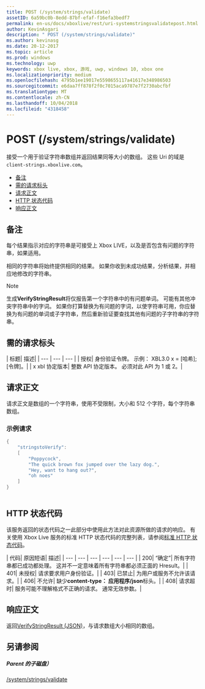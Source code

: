 ```yaml
---
title: POST (/system/strings/validate)
assetID: 6a59bc0b-8edd-87bf-efaf-f16efa3bedf7
permalink: en-us/docs/xboxlive/rest/uri-systemstringsvalidatepost.html
author: KevinAsgari
description: " POST (/system/strings/validate)"
ms.author: kevinasg
ms.date: 20-12-2017
ms.topic: article
ms.prod: windows
ms.technology: uwp
keywords: xbox live, xbox, 游戏, uwp, windows 10, xbox one
ms.localizationpriority: medium
ms.openlocfilehash: 4795b1ee19017e5598655117a41617e348986503
ms.sourcegitcommit: e6daa7ff878f2f0c7015aca9787e7f2730abcfbf
ms.translationtype: MT
ms.contentlocale: zh-CN
ms.lasthandoff: 10/04/2018
ms.locfileid: "4318458"
---
```

# <a name="post-systemstringsvalidate"></a>POST (/system/strings/validate)
接受一个用于验证字符串数组并返回结果同等大小的数组。 这些 Uri 的域是`client-strings.xboxlive.com`。
 
  * [备注](#ID4EV)
  * [需的请求标头](#ID4EIB)
  * [请求正文](#ID4ELC)
  * [HTTP 状态代码](#ID4E4C)
  * [响应正文](#ID4ETF)
 
<a id="ID4EV"></a>

 
## <a name="remarks"></a>备注
 
每个结果指示对应的字符串是可接受上 Xbox LIVE，以及是否包含有问题的字符串，如果适用。
 
相同的字符串将始终提供相同的结果。 如果你收到未成功结果，分析结果，并相应地修改的字符串。
 
 

> [!NOTE] 
> 生成<b>VerifyStringResult</b>将仅报告第一个字符串中的有问题单词。 可能有其他冲突字符串中的字词。 如果你打算替换为有问题的字词，以使字符串可用，你应替换为有问题的单词或子字符串，然后重新验证要查找其他有问题的子字符串的字符串。  

 
  
<a id="ID4EIB"></a>

 
## <a name="required-request-headers"></a>需的请求标头
 
| 标题| 描述| 
| --- | --- | --- | 
| 授权| 身份验证令牌。 示例： XBL3.0 x = [哈希];[令牌]。| 
| x xbl 协定版本| 整数 API 协定版本。 必须对此 API 为 1 或 2。| 
  
<a id="ID4ELC"></a>

 
## <a name="request-body"></a>请求正文
 
请求正文是数组的一个字符串，使用不受限制，大小和 512 个字符，每个字符串数组。
 
<a id="ID4ETC"></a>

 
### <a name="sample-request"></a>示例请求
 

```cpp
{
    "stringstoVerify":
    [
        "Poppycock",
        "The quick brown fox jumped over the lazy dog.",
        "Hey, want to hang out?",
        "oh noes"
    ]
}
      
```

   
<a id="ID4E4C"></a>

 
## <a name="http-status-codes"></a>HTTP 状态代码
 
该服务返回的状态代码之一此部分中使用此方法对此资源所做的请求的响应。 有关使用 Xbox Live 服务的标准 HTTP 状态代码的完整列表，请参阅[标准 HTTP 状态代码](../../additional/httpstatuscodes.md)。
 
| 代码| 原因短语| 描述| 
| --- | --- | --- | --- | --- | --- | 
| 200| “确定”| 所有字符串都已成功都处理。 这并不一定意味着所有字符串都必须正面的 Hresult。| 
| 401| 未授权| 请求要求用户身份验证。| 
| 403| 已禁止| 为用户或服务不允许该请求。| 
| 406| 不允许| 缺少<b>content-type： 应用程序/json</b>标头。| 
| 408| 请求超时| 服务可能不理解格式不正确的请求。 通常无效参数。| 
  
<a id="ID4ETF"></a>

 
## <a name="response-body"></a>响应正文
 
返回[VerifyStringResult (JSON)](../../json/json-verifystringresult.md)，与请求数组大小相同的数组。
  
<a id="ID4EAG"></a>

 
## <a name="see-also"></a>另请参阅
 
<a id="ID4ECG"></a>

 
##### <a name="parent"></a>Parent 的子磁盘） 

[/system/strings/validate](uri-systemstringsvalidate.md)

   